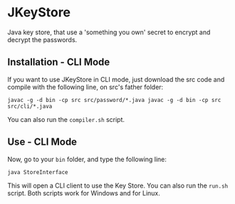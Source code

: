 # JKeyStore
Java key store, that use a 'something you own' secret to encrypt and decrypt the passwords.

## Installation - CLI Mode

If you want to use JKeyStore in CLI mode, just download the src code and compile with the following line, on src's father folder:

`javac -g -d bin -cp src src/password/*.java
javac -g -d bin -cp src src/cli/*.java
`

You can also run the `compiler.sh` script.

## Use - CLI Mode

Now, go to your `bin` folder, and type the following line:

`java StoreInterface`

This will open a CLI client to use the Key Store. You can also run the `run.sh` script. Both scripts work for Windows and for Linux.
